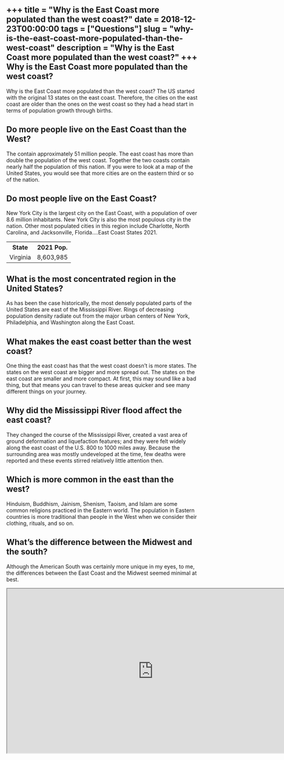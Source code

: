 +++
title = "Why is the East Coast more populated than the west coast?"
date = 2018-12-23T00:00:00
tags = ["Questions"]
slug = "why-is-the-east-coast-more-populated-than-the-west-coast"
description = "Why is the East Coast more populated than the west coast?"
+++
Why is the East Coast more populated than the west coast?
---------------------------------------------------------

Why is the East Coast more populated than the west coast? The US started with the original 13 states on the east coast. Therefore, the cities on the east coast are older than the ones on the west coast so they had a head start in terms of population growth through births.

Do more people live on the East Coast than the West?
----------------------------------------------------

The contain approximately 51 million people. The east coast has more than double the population of the west coast. Together the two coasts contain nearly half the population of this nation. If you were to look at a map of the United States, you would see that more cities are on the eastern third or so of the nation.

Do most people live on the East Coast?
--------------------------------------

New York City is the largest city on the East Coast, with a population of over 8.6 million inhabitants. New York City is also the most populous city in the nation. Other most populated cities in this region include Charlotte, North Carolina, and Jacksonville, Florida….East Coast States 2021.

<table><tr><th>State</th><th>2021 Pop.</th></tr><tr><td>Virginia</td><td>8,603,985</td></tr></table>

What is the most concentrated region in the United States?
----------------------------------------------------------

As has been the case historically, the most densely populated parts of the United States are east of the Mississippi River. Rings of decreasing population density radiate out from the major urban centers of New York, Philadelphia, and Washington along the East Coast.

What makes the east coast better than the west coast?
-----------------------------------------------------

One thing the east coast has that the west coast doesn’t is more states. The states on the west coast are bigger and more spread out. The states on the east coast are smaller and more compact. At first, this may sound like a bad thing, but that means you can travel to these areas quicker and see many different things on your journey.

Why did the Mississippi River flood affect the east coast?
----------------------------------------------------------

They changed the course of the Mississippi River, created a vast area of ground deformation and liquefaction features; and they were felt widely along the east coast of the U.S. 800 to 1000 miles away. Because the surrounding area was mostly undeveloped at the time, few deaths were reported and these events stirred relatively little attention then.

Which is more common in the east than the west?
-----------------------------------------------

Hinduism, Buddhism, Jainism, Shenism, Taoism, and Islam are some common religions practiced in the Eastern world. The population in Eastern countries is more traditional than people in the West when we consider their clothing, rituals, and so on.

What’s the difference between the Midwest and the south?
--------------------------------------------------------

Although the American South was certainly more unique in my eyes, to me, the differences between the East Coast and the Midwest seemed minimal at best.

<iframe allow="accelerometer; autoplay; clipboard-write; encrypted-media; gyroscope; picture-in-picture" allowfullscreen="" class="__youtube_prefs__  epyt-is-override  no-lazyload" data-no-lazy="1" data-origheight="433" data-origwidth="770" data-skipgform_ajax_framebjll="" height="433" id="_ytid_79131" loading="lazy" src="https://www.youtube.com/embed/Q16OZkgSXfM?enablejsapi=1&autoplay=0&cc_load_policy=0&cc_lang_pref=&iv_load_policy=1&loop=0&modestbranding=0&rel=1&fs=1&playsinline=0&autohide=2&theme=dark&color=red&controls=1&" title="YouTube player" width="770"></iframe>